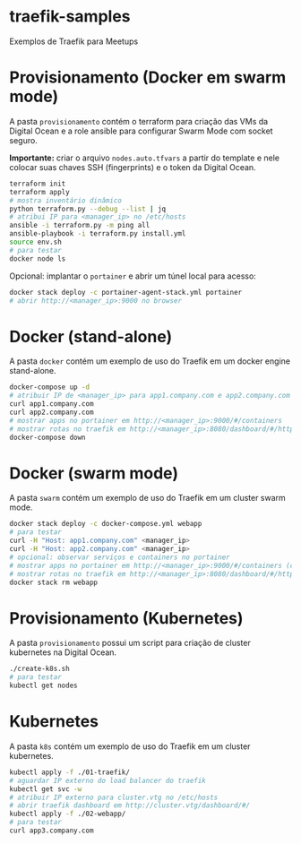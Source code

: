 # traefik-samples
Exemplos de Traefik para Meetups

# Provisionamento (Docker em swarm mode)

A pasta `provisionamento` contém o terraform para criação das VMs da Digital Ocean e a role ansible para configurar Swarm Mode com socket seguro.

**Importante:** criar o arquivo `nodes.auto.tfvars` a partir do template e nele colocar suas chaves SSH (fingerprints) e o token da Digital Ocean.

```sh
terraform init
terraform apply
# mostra inventário dinâmico
python terraform.py --debug --list | jq
# atribui IP para <manager_ip> no /etc/hosts
ansible -i terraform.py -m ping all
ansible-playbook -i terraform.py install.yml
source env.sh
# para testar
docker node ls
```

Opcional: implantar o `portainer` e abrir um túnel local para acesso:

```sh
docker stack deploy -c portainer-agent-stack.yml portainer
# abrir http://<manager_ip>:9000 no browser
```

# Docker (stand-alone)

A pasta `docker` contém um exemplo de uso do Traefik em um docker engine stand-alone.

```sh
docker-compose up -d
# atribuir IP de <manager_ip> para app1.company.com e app2.company.com
curl app1.company.com
curl app2.company.com
# mostrar apps no portainer em http://<manager_ip>:9000/#/containers
# mostrar rotas no traefik em http://<manager_ip>:8080/dashboard/#/http/routers
docker-compose down
```

# Docker (swarm mode)

A pasta `swarm` contém um exemplo de uso do Traefik em um cluster swarm mode.

```sh
docker stack deploy -c docker-compose.yml webapp
# para testar
curl -H "Host: app1.company.com" <manager_ip>
curl -H "Host: app2.company.com" <manager_ip>
# opcional: observar serviços e containers no portainer
# mostrar apps no portainer em http://<manager_ip>:9000/#/containers (cluster visualizer)
# mostrar rotas no traefik em http://<manager_ip>:8080/dashboard/#/http/routers
docker stack rm webapp
```

# Provisionamento (Kubernetes)

A pasta `provisionamento` possui um script para criação de cluster kubernetes na Digital Ocean.

```sh
./create-k8s.sh
# para testar
kubectl get nodes
```

# Kubernetes

A pasta `k8s` contém um exemplo de uso do Traefik em um cluster kubernetes.

```sh
kubectl apply -f ./01-traefik/
# aguardar IP externo do load balancer do traefik
kubectl get svc -w
# atribuir IP externo para cluster.vtg no /etc/hosts
# abrir traefik dashboard em http://cluster.vtg/dashboard/#/
kubectl apply -f ./02-webapp/
# para testar
curl app3.company.com
```

